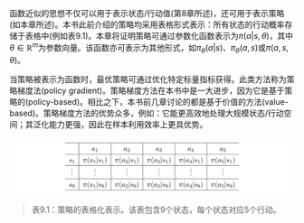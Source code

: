 函数近似的思想不仅可以用于表示状态/行动值(第8章所述)，还可用于表示策略(如本章所述)。本书此前介绍的策略均采用表格形式表示：所有状态的行动概率存储于表格中(例如表$9.1$)。本章将证明策略可通过参数化函数表示为$\pi(a|s, \theta)$，其中$\theta \in \mathbb{R}^m$为参数向量。该函数亦可表示为其他形式，如$\pi_\theta(a|s)$、$\pi_\theta(a, s)$或$\pi(a,s,\theta)$。

当策略被表示为函数时，最优策略可通过优化特定标量指标获得。此类方法称为策略梯度法(policy gradient)。策略梯度方法在本书中是一大进步，因为它是基于策略的(policy-based)。相比之下，本书前几章讨论的都是基于价值的方法(value-based)。策略梯度方法的优势众多，例如：它能更高效地处理大规模状态/行动空间；其泛化能力更强，因此在样本利用效率上更具优势。

 ![](../img/09/2.png)

 > 表$9.1$：策略的表格化表示。该表包含$9$个状态，每个状态对应$5$个行动。




